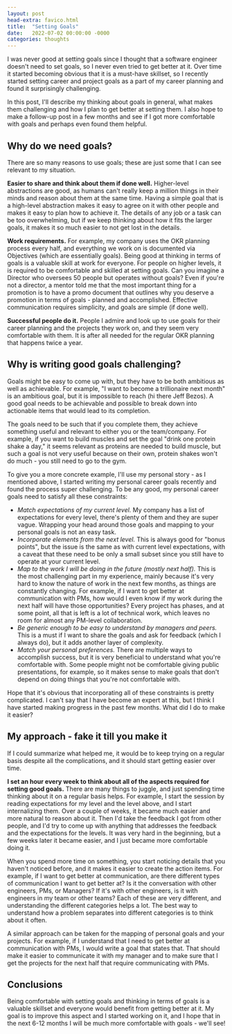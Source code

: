 ```yaml
---
layout: post
head-extra: favico.html
title:  "Setting Goals"
date:   2022-07-02 00:00:00 -0000
categories: thoughts
---
```


I was never good at setting goals since I thought that a software engineer doesn't need to set goals, so I never even tried to get better at it.
Over time it started becoming obvious that it is a must-have skillset, so I recently started setting career and project goals as a part of my career planning and found it surprisingly challenging.


In this post, I'll describe my thinking about goals in general, what makes them challenging and how I plan to get better at setting them. 
I also hope to make a follow-up post in a few months and see if I got more comfortable with goals and perhaps even found them helpful.

## Why do we need goals?

There are so many reasons to use goals; these are just some that I can see relevant to my situation.

**Easier to share and think about them if done well.** 
Higher-level abstractions are good, as humans can't really keep a million things in their minds and reason about them at the same time. Having a simple goal that is a high-level abstraction makes it easy to agree on it with other people and makes it easy to plan how to achieve it. The details of any job or a task can be too overwhelming, but if we keep thinking about how it fits the larger goals, it makes it so much easier to not get lost in the details.


**Work requirements.** 
For example, my company uses the OKR planning process every half, and everything we work on is documented via Objectives (which are essentially goals). Being good at thinking in terms of goals is a valuable skill at work for everyone. For people on higher levels, it is required to be comfortable and skilled at setting goals. Can you imagine a Director who oversees 50 people but operates without goals? Even if you're not a director, a mentor told me that the most important thing for a promotion is to have a promo document that outlines why you deserve a promotion in terms of goals - planned and accomplished. Effective communication requires simplicity, and goals are simple (if done well). 


**Successful people do it.** 
People I admire and look up to use goals for their career planning and the projects they work on, and they seem very comfortable with them. It is after all needed for the regular OKR planning that happens twice a year.


## Why is writing good goals challenging?

Goals might be easy to come up with, but they have to be both ambitious as well as achievable. For example, "I want to become a trillionaire next month" is an ambitious goal, but it is impossible to reach (hi there Jeff Bezos). A good goal needs to be achievable and possible to break down into actionable items that would lead to its completion. 

The goals need to be such that if you complete them, they achieve something useful and relevant to either you or the team/company. For example, if you want to build muscles and set the goal "drink one protein shake a day," it seems relevant as proteins are needed to build muscle, but such a goal is not very useful because on their own, protein shakes won't do much - you still need to go to the gym.

To give you a more concrete example, I'll use my personal story - as I mentioned above, I started writing my personal career goals recently and found the process super challenging. To be any good, my personal career goals need to satisfy all these constraints:
- *Match expectations of my current level.* My company has a list of expectations for every level, there's plenty of them and they are super vague. Wrapping your head around those goals and mapping to your personal goals is not an easy task.
- *Incorporate elements from the next level.* This is always good for "bonus points", but the issue is the same as with current level expectations, with a caveat that these need to be only a small subset since you still have to operate at your current level.
- *Map to the work I will be doing in the future (mostly next half).* This is the most challenging part in my experience, mainly because it's very hard to know the nature of work in the next few months, as things are constantly changing. For example, if I want to get better at communication with PMs, how would I even know if my work during the next half will have those opportunities? Every project has phases, and at some point, all that is left is a lot of technical work, which leaves no room for almost any PM-level collaboration. 
- *Be generic enough to be easy to understand by managers and peers.* This is a must if I want to share the goals and ask for feedback (which I always do), but it adds another layer of complexity.
- *Match your personal preferences.* There are multiple ways to accomplish success, but it is very beneficial to understand what you're comfortable with. Some people might not be comfortable giving public presentations, for example, so it makes sense to make goals that don't depend on doing things that you're not comfortable with.

Hope that it's obvious that incorporating all of these constraints is pretty complicated. I can't say that I have become an expert at this, but I think I have started making progress in the past few months. What did I do to make it easier?

<!-- SMART GOALS? -->

## My approach - fake it till you make it

If I could summarize what helped me, it would be to keep trying on a regular basis despite all the complications, and it should start getting easier over time.

**I set an hour every week to think about all of the aspects required for setting good goals.** There are many things to juggle, and just spending time thinking about it on a regular basis helps. For example, I start the session by reading expectations for my level and the level above, and I start internalizing them. Over a couple of weeks, it became much easier and more natural to reason about it. Then I'd take the feedback I got from other people, and I'd try to come up with anything that addresses the feedback and the expectations for the levels. It was very hard in the beginning, but a few weeks later it became easier, and I just became more comfortable doing it.

When you spend more time on something, you start noticing details that you haven't noticed before, and it makes it easier to create the action items. For example, if I want to get better at communication, are there different types of communication I want to get better at? Is it the conversation with other engineers, PMs, or Managers? If it's with other engineers, is it with engineers in my team or other teams? Each of these are very different, and understanding the different categories helps a lot. The best way to understand how a problem separates into different categories is to think about it often.

A similar approach can be taken for the mapping of personal goals and your projects. For example, if I understand that I need to get better at communication with PMs, I would write a goal that states that. That should make it easier to communicate it with my manager and to make sure that I get the projects for the next half that require communicating with PMs.


## Conclusions

Being comfortable with setting goals and thinking in terms of goals is a valuable skillset and everyone would benefit from getting better at it. My goal is to improve this aspect and I started working on it, and I hope that in the next 6-12 months I will be much more comfortable with goals - we'll see!

